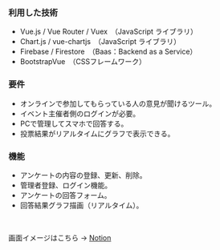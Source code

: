 ### 利用した技術

- Vue.js / Vue Router / Vuex　（JavaScript ライブラリ）
- Chart.js / vue-chartjs　（JavaScript ライブラリ）
- Firebase / Firestore　（Baas：Backend as a Service）
- BootstrapVue　（CSSフレームワーク）

### **要件**

- オンラインで参加してもらっている人の意見が聞けるツール。
- イベント主催者側のログインが必要。
- PCで管理してスマホで回答する。
- 投票結果がリアルタイムにグラフで表示できる。

### 機能

- アンケートの内容の登録、更新、削除。
- 管理者登録、ログイン機能。
- アンケートの回答フォーム。
- 回答結果グラフ描画（リアルタイム）。

<br>

画面イメージはこちら → [Notion](https://ossified-elephant-7c0.notion.site/1f6cb43340624a1ea0177a1c907bad31)
